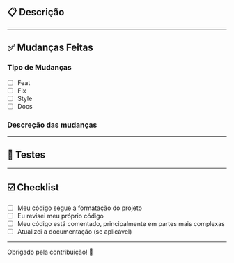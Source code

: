## 📋 Descrição

<!-- Descreva sua mudança -->

---

## ✅ Mudanças Feitas

### Tipo de Mudanças
<!-- Marque abaixo os tipos de mudança feitos nessa PR -->
<!-- exemplo de campo marcado: [x] Feat -->
- [ ] Feat
- [ ] Fix
- [ ] Style
- [ ] Docs

### Descreção das mudanças
<!-- Descreva as mudanças em todos os arquivos -->
<!-- 
    ex:
    - DER FYNX.mb: atualizando o nome da label da tabela historico
    - admin.js: admin conectado com o banco e funcionando
 -->

---

## 🧪 Testes

<!-- Descreva como essas mudanças foram testadas -->
<!-- 
    ex:
    - Não é necessário testar o DER
    - atualizações no banco da maquina local, melhor testar depois se funciona na EC2
 -->

---

## ☑️ Checklist

- [ ] Meu código segue a formatação do projeto
- [ ] Eu revisei meu próprio código
- [ ] Meu código está comentado, principalmente em partes mais complexas
- [ ] Atualizei a documentação (se aplicável)

---

Obrigado pela contribuição! 🎉
